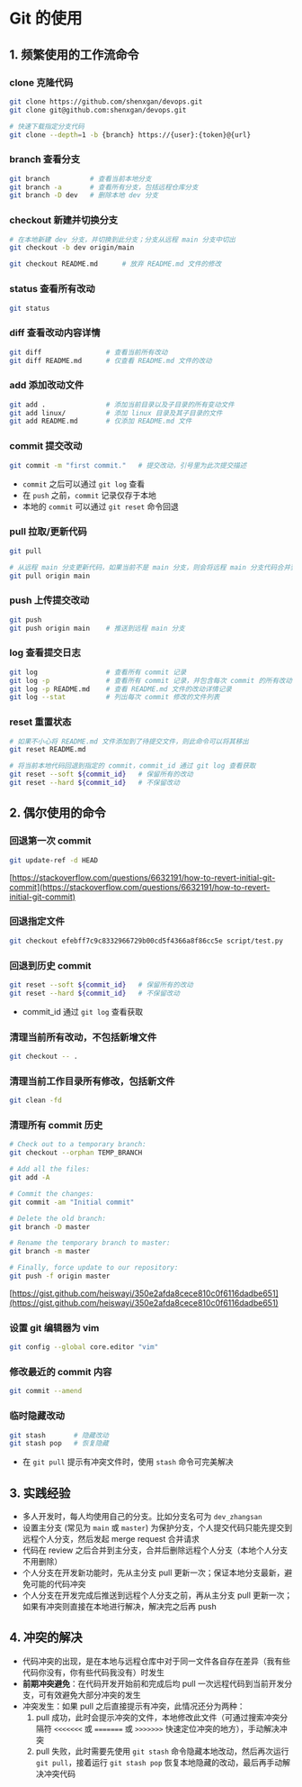# Git 的使用

## 1. 频繁使用的工作流命令

### clone 克隆代码
```bash
git clone https://github.com/shenxgan/devops.git
git clone git@github.com:shenxgan/devops.git

# 快速下载指定分支代码
git clone --depth=1 -b {branch} https://{user}:{token}@{url}
```

### branch 查看分支
```bash
git branch          # 查看当前本地分支
git branch -a       # 查看所有分支，包括远程仓库分支
git branch -D dev   # 删除本地 dev 分支
```

### checkout 新建并切换分支
```bash
# 在本地新建 dev 分支，并切换到此分支；分支从远程 main 分支中切出
git checkout -b dev origin/main

git checkout README.md      # 放弃 README.md 文件的修改
```

### status 查看所有改动
```bash
git status
```

### diff 查看改动内容详情
```bash
git diff                # 查看当前所有改动
git diff README.md      # 仅查看 README.md 文件的改动
```

### add 添加改动文件
```bash
git add .               # 添加当前目录以及子目录的所有变动文件
git add linux/          # 添加 linux 目录及其子目录的文件
git add README.md       # 仅添加 README.md 文件
```

### commit 提交改动
```bash
git commit -m "first commit."   # 提交改动，引号里为此次提交描述
```
- `commit` 之后可以通过 `git log` 查看
- 在 `push` 之前，`commit` 记录仅存于本地
- 本地的 `commit` 可以通过 `git reset` 命令回退

### pull 拉取/更新代码
```bash
git pull

# 从远程 main 分支更新代码，如果当前不是 main 分支，则会将远程 main 分支代码合并到本地当前分支
git pull origin main
```

### push 上传提交改动
```bash
git push
git push origin main    # 推送到远程 main 分支
```

### log 查看提交日志
```bash
git log                 # 查看所有 commit 记录
git log -p              # 查看所有 commit 记录，并包含每次 commit 的所有改动详情
git log -p README.md    # 查看 README.md 文件的改动详情记录
git log --stat          # 列出每次 commit 修改的文件列表
```

### reset 重置状态
```bash
# 如果不小心将 README.md 文件添加到了待提交文件，则此命令可以将其移出
git reset README.md

# 将当前本地代码回退到指定的 commit，commit_id 通过 git log 查看获取
git reset --soft ${commit_id}   # 保留所有的改动
git reset --hard ${commit_id}   # 不保留改动
```


## 2. 偶尔使用的命令

### 回退第一次 commit
```bash
git update-ref -d HEAD
```
[https://stackoverflow.com/questions/6632191/how-to-revert-initial-git-commit](https://stackoverflow.com/questions/6632191/how-to-revert-initial-git-commit)

### 回退指定文件
```bash
git checkout efebff7c9c8332966729b00cd5f4366a8f86cc5e script/test.py
```

### 回退到历史 commit
```bash
git reset --soft ${commit_id}   # 保留所有的改动
git reset --hard ${commit_id}   # 不保留改动
```
- commit_id 通过 `git log` 查看获取

### 清理当前所有改动，不包括新增文件
```bash
git checkout -- .
```

### 清理当前工作目录所有修改，包括新文件
```bash
git clean -fd
```

### 清理所有 commit 历史
```bash
# Check out to a temporary branch:
git checkout --orphan TEMP_BRANCH

# Add all the files:
git add -A

# Commit the changes:
git commit -am "Initial commit"

# Delete the old branch:
git branch -D master

# Rename the temporary branch to master:
git branch -m master

# Finally, force update to our repository:
git push -f origin master
```
[https://gist.github.com/heiswayi/350e2afda8cece810c0f6116dadbe651](https://gist.github.com/heiswayi/350e2afda8cece810c0f6116dadbe651)

### 设置 git 编辑器为 vim
```bash
git config --global core.editor "vim"
```

### 修改最近的 commit 内容
```bash
git commit --amend
```

### 临时隐藏改动
```bash
git stash       # 隐藏改动
git stash pop   # 恢复隐藏
```
- 在 `git pull` 提示有冲突文件时，使用 `stash` 命令可完美解决

## 3. 实践经验
- 多人开发时，每人均使用自己的分支。比如分支名可为 `dev_zhangsan`
- 设置主分支 (常见为 `main` 或 `master`) 为保护分支，个人提交代码只能先提交到远程个人分支，然后发起 merge request 合并请求
- 代码在 review 之后合并到主分支，合并后删除远程个人分支（本地个人分支不用删除）
- 个人分支在开发新功能时，先从主分支 pull 更新一次；保证本地分支最新，避免可能的代码冲突
- 个人分支在开发完成后推送到远程个人分支之前，再从主分支 pull 更新一次；如果有冲突则直接在本地进行解决，解决完之后再 push

## 4. 冲突的解决
- 代码冲突的出现，是在本地与远程仓库中对于同一文件各自存在差异（我有些代码你没有，你有些代码我没有）时发生
- **前期冲突避免**：在代码开发开始前和完成后均 pull 一次远程代码到当前开发分支，可有效避免大部分冲突的发生
- 冲突发生：如果 pull 之后直接提示有冲突，此情况还分为两种：
    1. pull 成功，此时会提示冲突的文件，本地修改此文件（可通过搜索冲突分隔符 `<<<<<<<` 或 `=======` 或 `>>>>>>>` 快速定位冲突的地方），手动解决冲突
    2. pull 失败，此时需要先使用 `git stash` 命令隐藏本地改动，然后再次运行 `git pull`，接着运行 `git stash pop` 恢复本地隐藏的改动，最后再手动解决冲突代码
